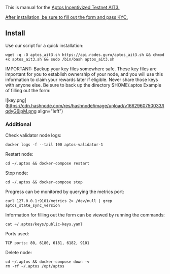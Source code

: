 This is manual for the [Aptos Incentivized Testnet AIT3.](https://medium.com/aptoslabs/welcome-to-aptos-incentivized-testnet-3-9d7ce888205c)



[After installation, be sure to fill out the  form  and pass KYC.](https://aptoslabs.com/incentivized-testnet)

## Install

Use our script for a quick installation:


```
wget -q -O aptos_ait3.sh https://api.nodes.guru/aptos_ait3.sh && chmod +x aptos_ait3.sh && sudo /bin/bash aptos_ait3.sh
``` 

IMPORTANT: Backup your key files somewhere safe. These key files are important for you to establish ownership of your node, and you will use this information to claim your rewards later if eligible. Never share those keys with anyone else. Be sure to back up the directory $HOME/.aptos
Example of filling out the form:


![key.png](https://cdn.hashnode.com/res/hashnode/image/upload/v1662960750033/lqdyG6jpM.png align="left")

### Additional

Check validator node logs:


```
docker logs -f --tail 100 aptos-validator-1
``` 


Restart node:


```
cd ~/.aptos && docker-compose restart
``` 

Stop node:


```
cd ~/.aptos && docker-compose stop
``` 

Progress can be monitored by querying the metrics port:


```
curl 127.0.0.1:9101/metrics 2> /dev/null | grep aptos_state_sync_version
``` 

Information for filling out the form can be viewed by running the commands:


```
cat ~/.aptos/keys/public-keys.yaml
``` 

Ports used:


```
TCP ports: 80, 6180, 6181, 6182, 9101
``` 


Delete node:


```
cd ~/.aptos && docker-compose down -v
rm -rf ~/.aptos /opt/aptos
``` 








